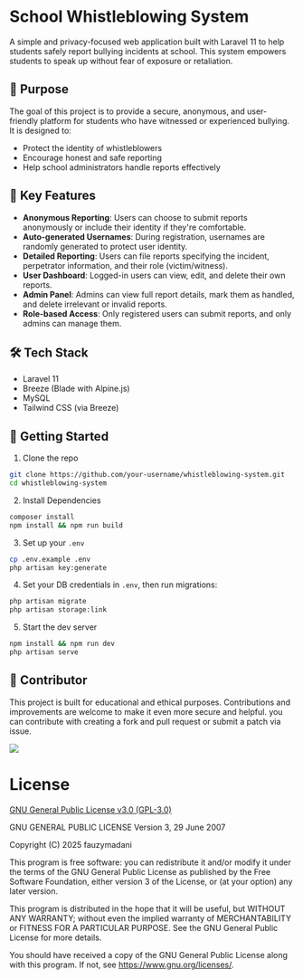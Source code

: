 # School Whistleblowing System

A simple and privacy-focused web application built with Laravel 11 to help students safely report bullying incidents at school. This system empowers students to speak up without fear of exposure or retaliation.

## 🎯 Purpose

The goal of this project is to provide a secure, anonymous, and user-friendly platform for students who have witnessed or experienced bullying. It is designed to:

- Protect the identity of whistleblowers
- Encourage honest and safe reporting
- Help school administrators handle reports effectively

## 🔐 Key Features

- **Anonymous Reporting**: Users can choose to submit reports anonymously or include their identity if they're comfortable.
- **Auto-generated Usernames**: During registration, usernames are randomly generated to protect user identity.
- **Detailed Reporting**: Users can file reports specifying the incident, perpetrator information, and their role (victim/witness).
- **User Dashboard**: Logged-in users can view, edit, and delete their own reports.
- **Admin Panel**: Admins can view full report details, mark them as handled, and delete irrelevant or invalid reports.
- **Role-based Access**: Only registered users can submit reports, and only admins can manage them.

## 🛠 Tech Stack

- Laravel 11
- Breeze (Blade with Alpine.js)
- MySQL
- Tailwind CSS (via Breeze)

## 🚀 Getting Started

1. Clone the repo  

```bash
git clone https://github.com/your-username/whistleblowing-system.git
cd whistleblowing-system
```

2. Install Dependencies
```bash
composer install
npm install && npm run build
```

3. Set up your `.env`
```bash
cp .env.example .env
php artisan key:generate
```

4. Set your DB credentials in `.env`, then run migrations:
```bash
php artisan migrate
php artisan storage:link
```

5. Start the dev server
```bash
npm install && npm run dev
php artisan serve
```

## 🙌 Contributor
This project is built for educational and ethical purposes. Contributions and improvements are welcome to make it even more secure and helpful.
you can contribute with creating a fork and pull request or submit a patch via issue.

<a href="https://github.com/fauzymadani/WhistleBlower/graphs/contributors">
  <img src="https://contrib.rocks/image?repo=fauzymadani/WhistleBlower" />
</a>

# License
[GNU General Public License v3.0 (GPL-3.0)](https://www.gnu.org/licenses/gpl-3.0.html)

GNU GENERAL PUBLIC LICENSE
Version 3, 29 June 2007

Copyright (C) 2025 fauzymadani

This program is free software: you can redistribute it and/or modify
it under the terms of the GNU General Public License as published by
the Free Software Foundation, either version 3 of the License, or
(at your option) any later version.

This program is distributed in the hope that it will be useful,
but WITHOUT ANY WARRANTY; without even the implied warranty of
MERCHANTABILITY or FITNESS FOR A PARTICULAR PURPOSE.  See the
GNU General Public License for more details.

You should have received a copy of the GNU General Public License
along with this program.  If not, see <https://www.gnu.org/licenses/>.

